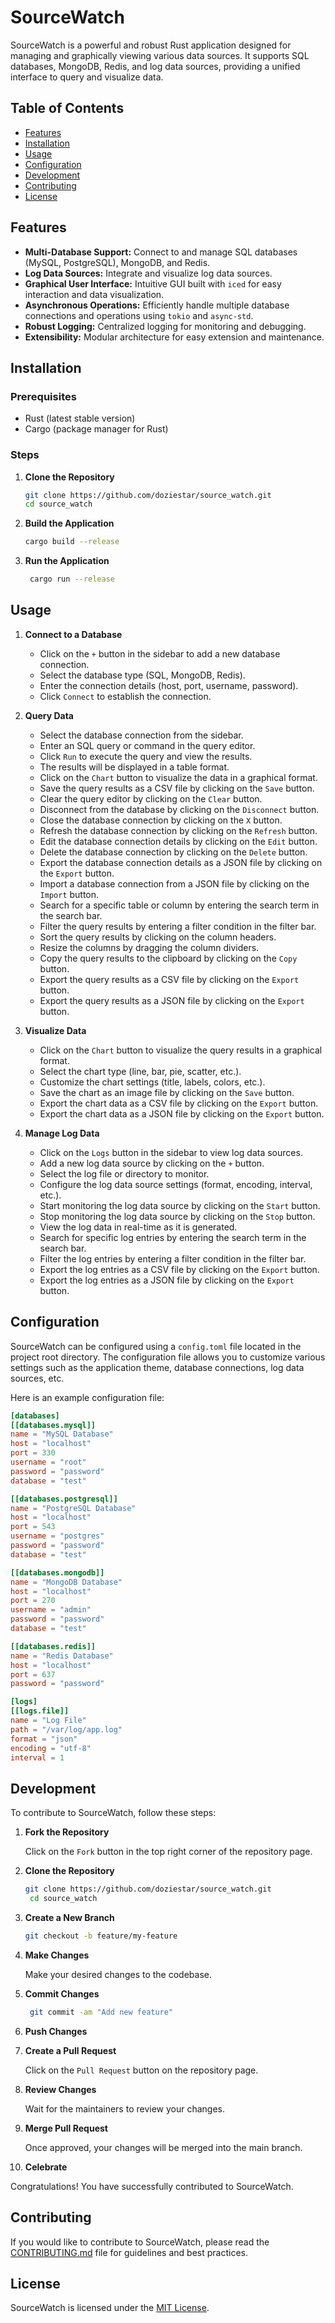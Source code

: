 # SourceWatch

SourceWatch is a powerful and robust Rust application designed for managing and graphically viewing various data sources. It supports SQL databases, MongoDB, Redis, and log data sources, providing a unified interface to query and visualize data.

## Table of Contents

- [Features](#features)
- [Installation](#installation)
- [Usage](#usage)
- [Configuration](#configuration)
- [Development](#development)
- [Contributing](#contributing)
- [License](#license)

## Features

- **Multi-Database Support:** Connect to and manage SQL databases (MySQL, PostgreSQL), MongoDB, and Redis.
- **Log Data Sources:** Integrate and visualize log data sources.
- **Graphical User Interface:** Intuitive GUI built with `iced` for easy interaction and data visualization.
- **Asynchronous Operations:** Efficiently handle multiple database connections and operations using `tokio` and `async-std`.
- **Robust Logging:** Centralized logging for monitoring and debugging.
- **Extensibility:** Modular architecture for easy extension and maintenance.

## Installation

### Prerequisites

- Rust (latest stable version)
- Cargo (package manager for Rust)

### Steps

1. **Clone the Repository**

   ```bash
   git clone https://github.com/doziestar/source_watch.git
   cd source_watch
    ```
2. **Build the Application**

   ```bash
   cargo build --release
   ```
   
3. **Run the Application**

   ```bash
    cargo run --release
    ```

## Usage

1. **Connect to a Database**

   - Click on the `+` button in the sidebar to add a new database connection.
   - Select the database type (SQL, MongoDB, Redis).
   - Enter the connection details (host, port, username, password).
   - Click `Connect` to establish the connection.

2. **Query Data**

   - Select the database connection from the sidebar.
   - Enter an SQL query or command in the query editor.
   - Click `Run` to execute the query and view the results.
   - The results will be displayed in a table format.
   - Click on the `Chart` button to visualize the data in a graphical format.
   - Save the query results as a CSV file by clicking on the `Save` button.
   - Clear the query editor by clicking on the `Clear` button.
   - Disconnect from the database by clicking on the `Disconnect` button.
   - Close the database connection by clicking on the `X` button.
   - Refresh the database connection by clicking on the `Refresh` button.
   - Edit the database connection details by clicking on the `Edit` button.
   - Delete the database connection by clicking on the `Delete` button.
   - Export the database connection details as a JSON file by clicking on the `Export` button.
   - Import a database connection from a JSON file by clicking on the `Import` button.
   - Search for a specific table or column by entering the search term in the search bar.
   - Filter the query results by entering a filter condition in the filter bar.
   - Sort the query results by clicking on the column headers.
   - Resize the columns by dragging the column dividers.
   - Copy the query results to the clipboard by clicking on the `Copy` button.
   - Export the query results as a CSV file by clicking on the `Export` button.
   - Export the query results as a JSON file by clicking on the `Export` button.

3. **Visualize Data**

   - Click on the `Chart` button to visualize the query results in a graphical format.
   - Select the chart type (line, bar, pie, scatter, etc.).
   - Customize the chart settings (title, labels, colors, etc.).
   - Save the chart as an image file by clicking on the `Save` button.
   - Export the chart data as a CSV file by clicking on the `Export` button.
   - Export the chart data as a JSON file by clicking on the `Export` button.

4. **Manage Log Data**

    - Click on the `Logs` button in the sidebar to view log data sources.
    - Add a new log data source by clicking on the `+` button.
    - Select the log file or directory to monitor.
    - Configure the log data source settings (format, encoding, interval, etc.).
    - Start monitoring the log data source by clicking on the `Start` button.
    - Stop monitoring the log data source by clicking on the `Stop` button.
    - View the log data in real-time as it is generated.
    - Search for specific log entries by entering the search term in the search bar.
    - Filter the log entries by entering a filter condition in the filter bar.
    - Export the log entries as a CSV file by clicking on the `Export` button.
    - Export the log entries as a JSON file by clicking on the `Export` button.

## Configuration

SourceWatch can be configured using a `config.toml` file located in the project root directory. The configuration file allows you to customize various settings such as the application theme, database connections, log data sources, etc.

Here is an example configuration file:

```toml
[databases]
[[databases.mysql]]
name = "MySQL Database"
host = "localhost"
port = 330
username = "root"
password = "password"
database = "test"

[[databases.postgresql]]
name = "PostgreSQL Database"
host = "localhost"
port = 543
username = "postgres"
password = "password"
database = "test"

[[databases.mongodb]]
name = "MongoDB Database"
host = "localhost"
port = 270
username = "admin"
password = "password"
database = "test"

[[databases.redis]]
name = "Redis Database"
host = "localhost"
port = 637
password = "password"

[logs]
[[logs.file]]
name = "Log File"
path = "/var/log/app.log"
format = "json"
encoding = "utf-8"
interval = 1
```

## Development

To contribute to SourceWatch, follow these steps:

1. **Fork the Repository**

   Click on the `Fork` button in the top right corner of the repository page.
2. **Clone the Repository**

   ```bash
   git clone https://github.com/doziestar/source_watch.git
    cd source_watch
    ```
   
3. **Create a New Branch**

   ```bash
   git checkout -b feature/my-feature
    ```
   
4. **Make Changes**

   Make your desired changes to the codebase.
5. **Commit Changes**

   ```bash
    git commit -am "Add new feature"
     ```
   
6. **Push Changes**
7. **Create a Pull Request**

   Click on the `Pull Request` button on the repository page.
8. **Review Changes**

   Wait for the maintainers to review your changes.
9. **Merge Pull Request**

   Once approved, your changes will be merged into the main branch.
10. **Celebrate**

   Congratulations! You have successfully contributed to SourceWatch.

## Contributing

If you would like to contribute to SourceWatch, please read the [CONTRIBUTING.md](CONTRIBUTING.md) file for guidelines and best practices.

## License

SourceWatch is licensed under the [MIT License](LICENSE).
```